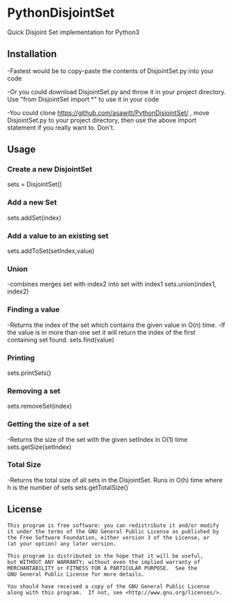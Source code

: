 # PythonDisjointSet
Quick Disjoint Set implementation for Python3
## Installation
-Fastest would be to copy-paste the contents of DisjointSet.py into your code

-Or you could download DisjointSet.py and throw it in your project directory. Use "from DisjointSet import *" to use it in your code

-You could clone https://github.com/asawitt/PythonDisjointSet/ , move DisjointSet.py to your project directory, then use the above import statement if you really want to. Don't. 

## Usage
### Create a new DisjointSet
sets = DisjointSet()
### Add a new Set
sets.addSet(index)
### Add a value to an existing set
sets.addToSet(setIndex,value)
### Union
-combines merges set with index2 into set with index1
sets.union(index1, index2)
### Finding a value
-Returns the index of the set which contains the given value in O(n) time.
-If the value is in more than one set it will return the index of the first containing set found. 
sets.find(value)
### Printing
sets.printSets()
### Removing a set
sets.removeSet(index)
### Getting the size of a set
-Returns the size of the set with the given setIndex in O(1) time
sets.getSize(setIndex)
### Total Size
-Returns the total size of all sets in the DisjointSet. Runs in O(h) time where h is the number of sets
sets.getTotalSize()



## License
    This program is free software: you can redistribute it and/or modify
    it under the terms of the GNU General Public License as published by
    the Free Software Foundation, either version 3 of the License, or
    (at your option) any later version.
    
    This program is distributed in the hope that it will be useful,
    but WITHOUT ANY WARRANTY; without even the implied warranty of
    MERCHANTABILITY or FITNESS FOR A PARTICULAR PURPOSE.  See the
    GNU General Public License for more details.
    
    You should have received a copy of the GNU General Public License
    along with this program.  If not, see <http://www.gnu.org/licenses/>.
